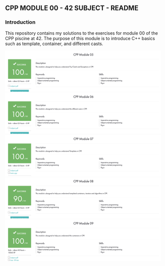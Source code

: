 ## CPP MODULE 00 - 42 SUBJECT - README

### Introduction

This repository contains my solutions to the exercises for module 00 of the CPP piscine at 42. The purpose of this module is to introduce C++ basics such as template, container, and different casts.

![](image/cpp05.png)
![](image/cpp06.png)
![](image/cpp07.png)
![](image/cpp08.png)
![](image/cpp09.png)
